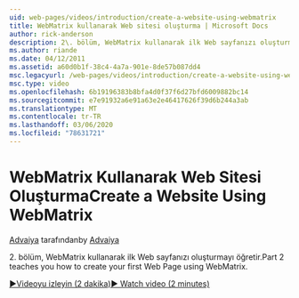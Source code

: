 ```yaml
---
uid: web-pages/videos/introduction/create-a-website-using-webmatrix
title: WebMatrix kullanarak Web sitesi oluşturma | Microsoft Docs
author: rick-anderson
description: 2\. bölüm, WebMatrix kullanarak ilk Web sayfanızı oluşturmayı öğretir.
ms.author: riande
ms.date: 04/12/2011
ms.assetid: a60d0b1f-38c4-4a7a-901e-8de57b087dd4
msc.legacyurl: /web-pages/videos/introduction/create-a-website-using-webmatrix
msc.type: video
ms.openlocfilehash: 6b19196383b8bfa4d0f37f6d27bfd6009882bc14
ms.sourcegitcommit: e7e91932a6e91a63e2e46417626f39d6b244a3ab
ms.translationtype: MT
ms.contentlocale: tr-TR
ms.lasthandoff: 03/06/2020
ms.locfileid: "78631721"
---
```

# <a name="create-a-website-using-webmatrix"></a><span data-ttu-id="bbb27-103">WebMatrix Kullanarak Web Sitesi Oluşturma</span><span class="sxs-lookup"><span data-stu-id="bbb27-103">Create a Website Using WebMatrix</span></span>

<span data-ttu-id="bbb27-104">[Advaiya](https://twitter.com/Advaiyasolns) tarafından</span><span class="sxs-lookup"><span data-stu-id="bbb27-104">by [Advaiya](https://twitter.com/Advaiyasolns)</span></span>

<span data-ttu-id="bbb27-105">2\. bölüm, WebMatrix kullanarak ilk Web sayfanızı oluşturmayı öğretir.</span><span class="sxs-lookup"><span data-stu-id="bbb27-105">Part 2 teaches you how to create your first Web Page using WebMatrix.</span></span>

[<span data-ttu-id="bbb27-106">&#9654;Videoyu izleyin (2 dakika)</span><span class="sxs-lookup"><span data-stu-id="bbb27-106">&#9654; Watch video (2 minutes)</span></span>](https://channel9.msdn.com/Blogs/ASP-NET-Site-Videos/create-a-website-using-webmatrix)
